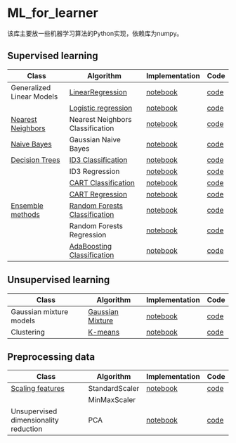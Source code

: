 # ML_for_learner
该库主要放一些机器学习算法的Python实现，依赖库为numpy。

## Supervised learning

|Class|Algorithm|Implementation|Code|
|-|-|-|-|
|Generalized Linear Models|[LinearRegression](https://daya-jin.github.io/2018/12/01/LinearRegression/)|[notebook](https://github.com/Daya-Jin/ML_for_learner/blob/master/linear_model/LinearRegression.ipynb)|[code](https://github.com/Daya-Jin/ML_for_learner/blob/master/linear_model/LinearRegression.py)|
||[Logistic regression](https://daya-jin.github.io/2018/12/01/LogisticRegression/)|[notebook](https://github.com/Daya-Jin/ML_for_learner/blob/master/linear_model/LogisticRegression.ipynb)|[code](https://github.com/Daya-Jin/ML_for_learner/blob/master/linear_model/LogisticRegression.py)|
|[Nearest Neighbors](https://daya-jin.github.io/2018/12/29/KNearestNeighbor/)|Nearest Neighbors Classification|[notebook](https://github.com/Daya-Jin/ML_for_learner/blob/master/neighbors/KNN.ipynb)|[code](https://github.com/Daya-Jin/ML_for_learner/blob/master/neighbors/KNeighborsClassifier.py)|
|[Naive Bayes](https://daya-jin.github.io/2018/12/01/NaiveBayes/)|Gaussian Naive Bayes|[notebook](https://github.com/Daya-Jin/ML_for_learner/blob/master/naive_bayes/Gaussian%20Naive%20Bayes.ipynb)|[code](https://github.com/Daya-Jin/ML_for_learner/blob/master/naive_bayes/GaussianNB.py)|
|[Decision Trees](https://daya-jin.github.io/2018/12/01/DecisionTree/)|[ID3 Classification](https://daya-jin.github.io/2018/12/01/DecisionTree/#id3)|[notebook](https://github.com/Daya-Jin/ML_for_learner/blob/master/tree/ID3_Clf.ipynb)|[code](https://github.com/Daya-Jin/ML_for_learner/blob/master/tree/ID3_Clf.py)|
||ID3 Regression|[notebook](https://github.com/Daya-Jin/ML_for_learner/blob/master/tree/ID3_Reg.ipynb)|[code](https://github.com/Daya-Jin/ML_for_learner/blob/master/tree/ID3_Reg.py)|
||[CART Classification](https://daya-jin.github.io/2018/12/01/DecisionTree/#classification-and-regression-tree)|[notebook](https://github.com/Daya-Jin/ML_for_learner/blob/master/tree/DecisionTreeClassifier.ipynb)|[code](https://github.com/Daya-Jin/ML_for_learner/blob/master/tree/DecisionTreeClassifier.py)|
||[CART Regression](https://daya-jin.github.io/2018/12/01/DecisionTree/#classification-and-regression-tree)|[notebook](https://github.com/Daya-Jin/ML_for_learner/blob/master/tree/DecisionTreeRegressor.ipynb)|[code](https://github.com/Daya-Jin/ML_for_learner/blob/master/tree/DecisionTreeRegressor.py)|
|[Ensemble methods](https://daya-jin.github.io/2018/12/01/EnsembleLearning/)|[Random Forests Classification](https://daya-jin.github.io/2018/12/01/EnsembleLearning/#random-forest)|[notebook](https://github.com/Daya-Jin/ML_for_learner/blob/master/ensemble/RandomForestClassifier.ipynb)|[code](https://github.com/Daya-Jin/ML_for_learner/blob/master/ensemble/RandomForestClassifier.py)|
||Random Forests Regression|[notebook](https://github.com/Daya-Jin/ML_for_learner/blob/master/ensemble/RandomForestRegressor.ipynb)|[code]()|
||[AdaBoosting Classification](https://daya-jin.github.io/2018/12/01/EnsembleLearning/#boosting)|[notebook](https://github.com/Daya-Jin/ML_for_learner/blob/master/ensemble/AdaBoostClassifier.ipynb)|[code](https://github.com/Daya-Jin/ML_for_learner/blob/master/ensemble/AdaBoostClassifier.py)|

## Unsupervised learning

|Class|Algorithm|Implementation|Code|
|-|-|-|-|
|Gaussian mixture models|[Gaussian Mixture](https://daya-jin.github.io/2019/03/15/Gaussian_Mixture_Models/)|[notebook](https://github.com/Daya-Jin/ML_for_learner/blob/master/mixture/GaussianMixture.ipynb)|[code](https://github.com/Daya-Jin/ML_for_learner/blob/master/mixture/GaussianMixture.py)|
|Clustering|[K-means](https://daya-jin.github.io/2018/12/01/KMeans/)|[notebook](https://github.com/Daya-Jin/ML_for_learner/blob/master/cluster/KMeans.ipynb)|[code](https://github.com/Daya-Jin/ML_for_learner/blob/master/cluster/KMeans.py)|

## Preprocessing data

|Class|Algorithm|Implementation|Code|
|-|-|-|-|
|[Scaling features](https://daya-jin.github.io/2019/03/20/Data_Scaling/)|StandardScaler|[notebook]()|[code](https://github.com/Daya-Jin/ML_for_learner/blob/master/preprocessing/StandardScaler.py)|
||MinMaxScaler|||
|Unsupervised dimensionality reduction|PCA|[notebook](https://github.com/Daya-Jin/ML_for_learner/blob/master/decomposition/PCA.ipynb)|[code](https://github.com/Daya-Jin/ML_for_learner/blob/master/decomposition/PCA.py)|